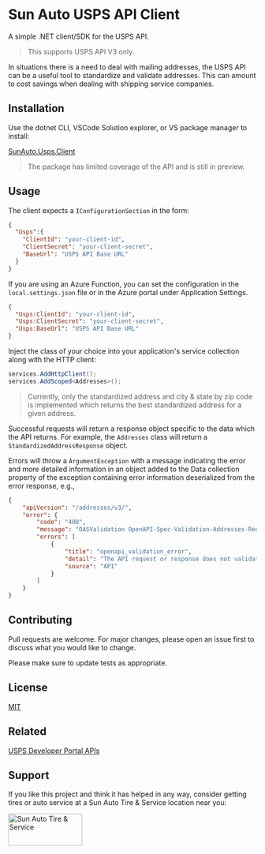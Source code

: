 # Sun Auto USPS API Client

A simple .NET client/SDK for the USPS API.

> This supports USPS API V3 only.

In situations there is a need to deal with mailing addresses, the USPS API can be a useful tool to standardize and validate addresses. This can amount to cost savings when dealing with shipping service companies.

## Installation

Use the dotnet CLI, VSCode Solution explorer, or VS package manager to install:

[SunAuto.Usps.Client](https://www.nuget.org/packages/SunAuto.Usps.Client)

> The package has limited coverage of the API and is still in preview.

## Usage

The client expects a `IConfigurationSection` in the form:

```json
{
  "Usps":{
    "ClientId": "your-client-id",
    "ClientSecret": "your-client-secret",
    "BaseUrl": "USPS API Base URL"
  }
}
```

If you are using an Azure Function, you can set the configuration in the `local.settings.json` file or in the Azure portal under Application Settings.

```json
{
  "Usps:ClientId": "your-client-id",
  "Usps:ClientSecret": "your-client-secret",
  "Usps:BaseUrl": "USPS API Base URL"
}
```

Inject the class of your choice into your application's service collection along with the HTTP client:

```csharp
services.AddHttpClient();
services.AddScoped<Addresses>();
```

> Currently, only the standardized address and city & state by zip code is implemented which returns the best standardized address for a given address.

Successful requests will return a response object specific to the data which the API returns. For example, the `Addresses` class will return a `StandardizedAddressResponse` object.

Errors will throw a `ArgumentException` with a message indicating the error and more detailed information in an object added to the Data collection property of the exception containing error information deserialized from the error response, e.g.,

```json
{
    "apiVersion": "/addresses/v3/",
    "error": {
        "code": "400",
        "message": "OASValidation OpenAPI-Spec-Validation-Addresses-Request with resource oas://addresses_v3.yaml: failed with reason: [ERROR - ECMA 262 regex ^(AA|AE|AL|AK|AP|AS|AZ|AR|CA|CO|CT|DE|DC|FM|FL|GA|GU|HI|ID|IL|IN|IA|KS|KY|LA|ME|MH|MD|MA|MI|MN|MS|MO|MP|MT|NE|NV|NH|NJ|NM|NY|NC|ND|OH|OK|OR|PW|PA|PR|RI|SC|SD|TN|TX|UT|VT|VI|VA|WA|WV|WI|WY)$ does not match input string tx: []]",
        "errors": [
            {
                "title": "openapi_validation_error",
                "detail": "The API request or response does not validate against the specification.",
                "source": "API"
            }
        ]
    }
}
```

## Contributing

Pull requests are welcome. For major changes, please open an issue first to discuss what you would like to change.

Please make sure to update tests as appropriate.

## License

[MIT](https://choosealicense.com/licenses/mit/)

## Related

[USPS Developer Portal APIs](https://developer.usps.com/apis/)

## Support

If you like this project and think it has helped in any way, consider getting tires or auto service at a Sun Auto Tire & Service location near you:

<a href="https://sun.auto/home" target="_blank"><img src="https://sun.auto/wp-content/themes/sun-auto/images/logo_sunauto.png" alt="Sun Auto Tire & Service" width="150" height="65"/></a>

